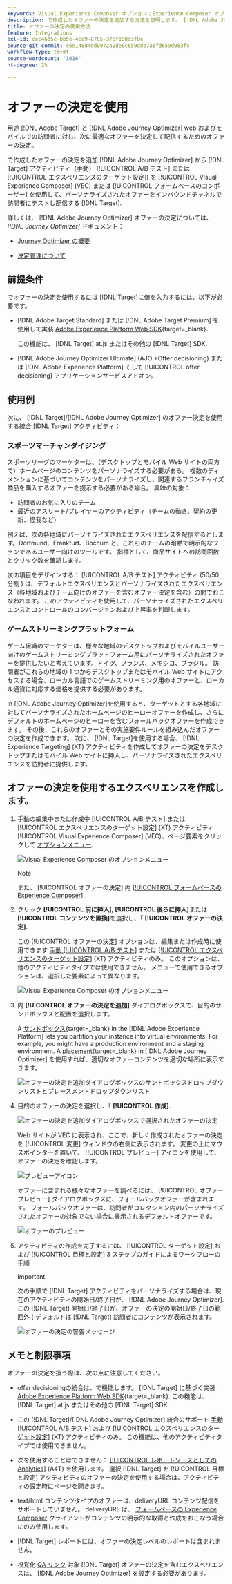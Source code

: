 ```yaml
---
keywords: Visual Experience Composer オプション；Experience Composer オプション；エクスペリエンスオプション；オファーの決定；offer decisioning;ajo;Journey Optimizer
description: で作成したオファーの決定を追加する方法を説明します。 [!DNL Adobe Journey Optimizer] を「 」アクティビティに追加します。
title: オファーの決定の使用方法
feature: Integrations
exl-id: cec46d5c-bb5e-4cc9-8785-370f158d3f8e
source-git-commit: c6e14884dd0972a2de8c659ddb7a6fd659d083fc
workflow-type: tm+mt
source-wordcount: '1016'
ht-degree: 2%

---
```


# オファーの決定を使用

用途 [!DNL Adobe Target] と [!DNL Adobe Journey Optimizer] web およびモバイルでの訪問者に対し、次に最適なオファーを決定して配信するためのオファーの決定。

で作成したオファーの決定を追加 [!DNL Adobe Journey Optimizer] から [!DNL Target] アクティビティ（手動） [!UICONTROL A/B テスト] または [!UICONTROL エクスペリエンスのターゲット設定]) を [!UICONTROL Visual Experience Composer] (VEC) または [!UICONTROL フォームベースのコンポーザー] を使用して、パーソナライズされたオファーをインバウンドチャネルで訪問者にテストし配信する [!DNL Target].

詳しくは、 [!DNL Adobe Journey Optimizer] オファーの決定については、 *[!DNL Journey Optimizer]* ドキュメント：

* [Journey Optimizer の概要](https://experienceleague.adobe.com/docs/journey-optimizer/using/get-started/get-started.html)

* [決定管理について](https://experienceleague.adobe.com/docs/journey-optimizer/using/offer-decisioning/get-started-decision/starting-offer-decisioning.html)

## 前提条件

でオファーの決定を使用するには [!DNL Target]に値を入力するには、以下が必要です。

* [!DNL Adobe Target Standard] または [!DNL Adobe Target Premium] を使用して実装 [Adobe Experience Platform Web SDK](https://developer.adobe.com/target/implement/client-side/aep-web-sdk/){target=_blank}.

   この機能は、 [!DNL Target] at.js またはその他の [!DNL Target] SDK.

* [!DNL Adobe Journey Optimizer Ultimate] (AJO +Offer decisioning) または [!DNL Adobe Experience Platform] そして [!UICONTROL offer decisioning] アプリケーションサービスアドオン。

## 使用例

次に、 [!DNL Target]/[!DNL Adobe Journey Optimizer] のオファー決定を使用する統合 [!DNL Target] アクティビティ：

### スポーツマーチャンダイジング

スポーツリーグのマーケターは、（デスクトップとモバイル Web サイトの両方で）ホームページのコンテンツをパーソナライズする必要がある。 複数のディメンションに基づいてコンテンツをパーソナライズし、関連するフランチャイズ商品を購入するオファーを提示する必要がある場合。 興味の対象：

* 訪問者のお気に入りのチーム
* 最近のアスリート/プレイヤーのアクティビティ（チームの動き、契約の更新、怪我など）

例えば、次の各地域にパーソナライズされたエクスペリエンスを配信するとします。Dortmund、Frankfurt、Bochum と、これらのチームの暗黙で明示的なファンであるユーザー向けのツールです。 指標として、商品サイトへの訪問回数とクリック数を確認します。

次の項目をデザインする： [!UICONTROL A/B テスト] アクティビティ (50/50分割 ) は、デフォルトエクスペリエンスとパーソナライズされたエクスペリエンス（各地域およびチーム向けのオファーを含むオファー決定を含む）の間でおこなわれます。 このアクティビティを使用して、パーソナライズされたエクスペリエンスとコントロールのコンバージョンおよび上昇率を判断します。

### ゲームストリーミングプラットフォーム

ゲーム組織のマーケターは、様々な地域のデスクトップおよびモバイルユーザー向けのゲームストリーミングプラットフォーム用にパーソナライズされたオファーを提供したいと考えています。ドイツ、フランス、メキシコ、ブラジル。 訪問者がこれらの地域の 1 つからデスクトップまたはモバイル Web サイトにアクセスする場合、ローカル言語でのゲームストリーミング用のオファーと、ローカル通貨に対応する価格を提供する必要があります。

In [!DNL Adobe Journey Optimizer]を使用すると、ターゲットとする各地域に対してパーソナライズされたホームページのヒーローオファーを作成し、さらにデフォルトのホームページのヒーローを含むフォールバックオファーを作成できます。 その後、これらのオファーとその実施要件ルールを組み込んだオファーの決定を作成できます。 次に、 [!DNL Target]を使用する場合、 [!DNL Experience Targeting] (XT) アクティビティを作成してオファーの決定をデスクトップまたはモバイル Web サイトに挿入し、パーソナライズされたエクスペリエンスを訪問者に提供します。

## オファーの決定を使用するエクスペリエンスを作成します。

1. 手動の編集中または作成中 [!UICONTROL A/B テスト] または [!UICONTROL エクスペリエンスのターゲット設定] (XT) アクティビティ [!UICONTROL Visual Experience Composer] (VEC)、ページ要素をクリックして [オプションメニュー](/help/main/c-experiences/c-visual-experience-composer/viztarget-options.md).

   ![Visual Experience Composer のオプションメニュー](assets/options-menu1.png)

   >[!NOTE]
   >
   >また、 [!UICONTROL オファーの決定] 内 [[!UICONTROL フォームベースの Experience Composer]](/help/main/c-experiences/form-experience-composer.md).

1. クリック **[!UICONTROL 前に挿入]**, **[!UICONTROL 後ろに挿入]**&#x200B;または **[!UICONTROL コンテンツを置換]**&#x200B;を選択し、「 **[!UICONTROL オファーの決定]**.

   この [!UICONTROL オファーの決定] オプションは、編集または作成時に使用できます [手動 [!UICONTROL A/B テスト]](/help/main/c-activities/t-test-ab/test-ab.md#types) または [[!UICONTROL エクスペリエンスのターゲット設定]](/help/main/c-activities/t-experience-target/experience-target.md) (XT) アクティビティのみ。 このオプションは、他のアクティビティタイプでは使用できません。 メニューで使用できるオプションは、選択した要素によって異なります。

   ![Visual Experience Composer のオプションメニュー](assets/options-menu.png)

1. 内 **[!UICONTROL オファーの決定を追加]** ダイアログボックスで、目的のサンドボックスと配置を選択します。

   A [サンドボックス](https://experienceleague.adobe.com/docs/experience-platform/sandbox/ui/overview.html){target=_blank} in the [!DNL Adobe Experience Platform] lets you partition your instance into virtual environments. For example, you might have a production environment and a staging environment. A [placement](https://experienceleague.adobe.com/docs/journey-optimizer/using/offer-decisioning/create-components/creating-placements.html){target=_blank} in [!DNL Adobe Journey Optimizer] を使用すれば、適切なオファーコンテンツを適切な場所に表示できます。

   ![オファーの決定を追加ダイアログボックスのサンドボックスドロップダウンリストとプレースメントドロップダウンリスト](/help/main/c-integrating-target-with-mac/ajo/assets/sandbox-placement.png)

1. 目的のオファーの決定を選択し、「 **[!UICONTROL 作成]**.

   ![オファーの決定を追加ダイアログボックスで選択されたオファーの決定](assets/offer-decision.png)

   Web サイトが VEC に表示され、ここで、新しく作成されたオファーの決定を [!UICONTROL 変更] ウィンドウの右側に表示されます。 変更の上にマウスポインターを置いて、 [!UICONTROL プレビュー] アイコンを使用して、オファーの決定を確認します。

   ![プレビューアイコン](assets/preview-icon.png)

   オファーに含まれる様々なオファーを調べるには、 [!UICONTROL オファープレビュー] ダイアログボックスに、フォールバックオファーが含まれます。 フォールバックオファーは、訪問者がコレクション内のパーソナライズされたオファーの対象でない場合に表示されるデフォルトオファーです。

   ![オファーのプレビュー](assets/offer-preview.png)

1. アクティビティの作成を完了するには、 [!UICONTROL ターゲット設定] および [!UICONTROL 目標と設定] 3 ステップのガイドによるワークフローの手順

   >[!IMPORTANT]
   >
   >次の手順で [!DNL Target] アクティビティをパーソナライズする場合は、現在のアクティビティの開始日/終了日が、 [!DNL Adobe Journey Optimizer]. この [!DNL Target] 開始日/終了日が、オファーの決定の開始日/終了日の範囲外 ( デフォルトは [!DNL Target] 訪問者にコンテンツが表示されます。

   ![オファーの決定の警告メッセージ](/help/main/c-integrating-target-with-mac/ajo/assets/offer-decision-warning.png)

## メモと制限事項

オファーの決定を扱う際は、次の点に注意してください。

* offer decisioningの統合は、で機能します。 [!DNL Target] に基づく実装 [Adobe Experience Platform Web SDK](https://developer.adobe.com/target/implement/client-side/aep-web-sdk/){target=_blank}. この機能は、 [!DNL Target] at.js またはその他の [!DNL Target] SDK.

* この [!DNL Target]/[!DNL Adobe Journey Optimizer] 統合のサポート [手動 [!UICONTROL A/B テスト]](/help/main/c-activities/t-test-ab/test-ab.md#types) および [[!UICONTROL エクスペリエンスのターゲット設定]](/help/main/c-activities/t-experience-target/experience-target.md) (XT) アクティビティのみ。 この機能は、他のアクティビティタイプでは使用できません。

* 次を使用することはできません： [[!UICONTROL レポートソースとしての Analytics]](/help/main/c-integrating-target-with-mac/a4t/a4t.md) (A4T) を使用します。 選択 [!DNL Target] を [!UICONTROL 目標と設定] アクティビティのオファーの決定を使用する場合は、アクティビティの設定時にページを開きます。

* text/html コンテンツタイプのオファーは、deliveryURL コンテンツ配信をサポートしていません。 deliveryURL は、 [フォームベースの Experience Composer](/help/main/c-experiences/form-experience-composer.md) クライアントがコンテンツの明示的な取得と作成をおこなう場合にのみ使用します。

* [!DNL Target] レポートには、オファーの決定レベルのレポートは含まれません。

* 視覚化 [QA リンク](/help/main/c-activities/c-activity-qa/activity-qa.md) 対象 [!DNL Target] オファーの決定を含むエクスペリエンスは、 [!DNL Adobe Journey Optimizer] を設定する必要があります。
